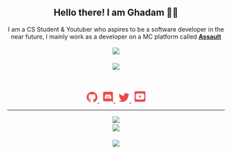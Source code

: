 <h2 align="center">
    Hello there! I am <strong>Ghadam</strong> 👋🏻
</h2>
<p align="center">
    I am a CS Student & Youtuber who aspires to be a software developer in the near future, I mainly work as a developer on a MC platform called <strong> <a href="https://discord.gg/4pmgqyrHPV">Assault</a></strong>
<br>
<br>
<a href="https://github.com/GhadamSup/">
        <img src="https://komarev.com/ghpvc/?username=GhadamSup&color=red" />
  </a> 
<br>
<br>
<a href="https://lanyard.cnrad.dev/api/1081651982839861399">
        <img src="https://lanyard-profile-readme.vercel.app/api/637195284497039372?idleMessage=%22May%20The%20Code%20Be%20With%20you%22&borderRadius=25px" />
    </a>
</p>
&nbsp;
<p align="center">
    <a href="https://github.com/GhadamSup/">
        <img src="./assets/icons/other/github-solid.svg/" width="25px" />
    </a>
    &nbsp;
    <a href="https://discord.com/users/637195284497039372">
        <img src="./assets/icons/other/discord-solid.svg/" width="25px" />
    </a>
    &nbsp;
    <a href="https://twitter.com/SkiIlz/">
        <img src="./assets/icons/other/twitter-solid.svg/" width="25px" />
    </a>
    &nbsp;
    <a href="https://www.youtube.com/@021SkiIlz">
        <img src="./assets/icons/other/youtube-solid.svg/" width="25px" />
    </a>
    
</p>
<hr/>
<p align="center">
    <a href="https://github.com/GhadamSup/">
        <img src="https://github-readme-streak-stats.herokuapp.com?user=GhadamSup&hide_border=true&background=0D1117&currStreakLabel=FFFFFF&sideLabels=FFFFFF&currStreakNum=FFFFFF&dates=FFFFFF&sideNums=FFFFFF&fire=f04848&ring=f04848&stroke=FFFFFFFF)](https://git.io/streak-stats" />
  </a> 
<br>
  <a href="https://github.com/GhadamSup/">
       <img src="https://github-readme-stats.vercel.app/api?username=GhadamSup&show_icons=true&theme=gruvbox" />
  </a> 
<br>
<br>
<a href="https://github.com/GhadamSup/">
       <img src="https://github-readme-stats.vercel.app/api/top-langs/?username=GhadamSup&theme=gruvbox&langs_count=8&layout=compact" />
  </a> 
</p>


